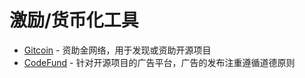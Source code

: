 # 激励/货币化工具

* [Gitcoin](https://gitcoin.co/) - 资助金网络，用于发现或资助开源项目
* [CodeFund](https://codefund.io/) - 针对开源项目的广告平台，广告的发布注重遵循道德原则

